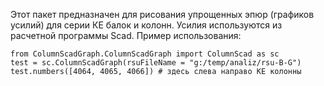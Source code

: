 Этот пакет предназначен для рисования упрощенных эпюр (графиков усилий) для серии КЕ балок и колонн.
Усилия используются из расчетной программы  Scad.
Пример использования:
```
from ColumnScadGraph.ColumnScadGraph import ColumnScad as sc
test = sc.ColumnScadGraph(rsuFileName = "g:/temp/analiz/rsu-B-G")
test.numbers([4064, 4065, 4066]) # здесь слева направо КЕ колонны
```